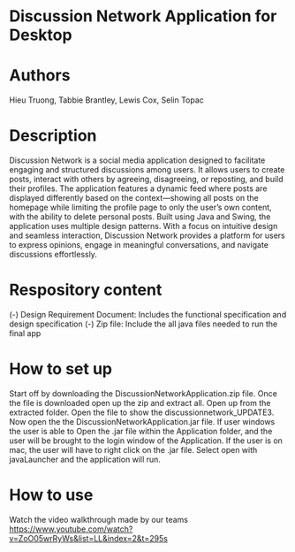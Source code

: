 # Discussion Network Application for Desktop
# Authors 
Hieu Truong, Tabbie Brantley, Lewis Cox, Selin Topac
# Description 
Discussion Network is a social media application designed to facilitate engaging and structured discussions among users. It allows users to create posts, interact with others by agreeing, disagreeing, or reposting, and build their profiles. The application features a dynamic feed where posts are displayed differently based on the context—showing all posts on the homepage while limiting the profile page to only the user’s own content, with the ability to delete personal posts. Built using Java and Swing, the application uses multiple design patterns. With a focus on intuitive design and seamless interaction, Discussion Network provides a platform for users to express opinions, engage in meaningful conversations, and navigate discussions effortlessly.
# Respository content
(-) Design Requirement Document: Includes the functional specification and design specification
(-) Zip file: Include the all java files needed to run the final app
# How to set up
Start off by downloading the DiscussionNetworkApplication.zip file. Once the file is downloaded open up the zip and extract all. Open up from the extracted folder. Open the file to show the discussionnetwork_UPDATE3. Now open the the DiscussionNetworkApplication.jar file. If user windows the user is able to Open the .jar file within the Application folder, and the user will be brought to the login window of the Application. If the user is on mac, the user will have to right click on the .jar file. Select open with javaLauncher and the application will run.
# How to use
Watch the video walkthrough made by our teams
https://www.youtube.com/watch?v=ZoO05wrRyWs&list=LL&index=2&t=295s 

